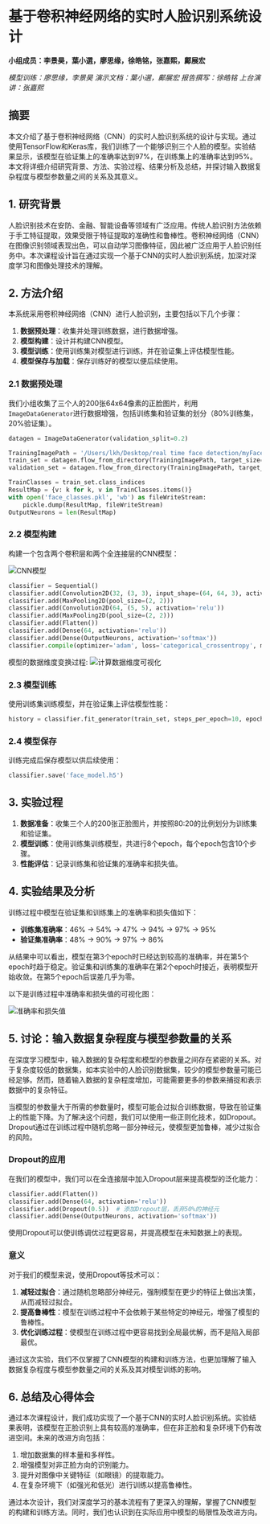 # 基于卷积神经网络的实时人脸识别系统设计

**小组成员：李景昊，葉小選，廖思缘，徐皓铭，张嘉熙，鄺展宏**

*模型训练：廖思缘，李景昊
演示文档：葉小選，鄺展宏
报告撰写：徐皓铭
上台演讲：张嘉熙*

## 摘要
本文介绍了基于卷积神经网络（CNN）的实时人脸识别系统的设计与实现。通过使用TensorFlow和Keras库，我们训练了一个能够识别三个人脸的模型。实验结果显示，该模型在验证集上的准确率达到97%，在训练集上的准确率达到95%。本文将详细介绍研究背景、方法、实验过程、结果分析及总结，并探讨输入数据复杂程度与模型参数量之间的关系及其意义。

## 1. 研究背景
人脸识别技术在安防、金融、智能设备等领域有广泛应用。传统人脸识别方法依赖于手工特征提取，效果受限于特征提取的准确性和鲁棒性。卷积神经网络（CNN）在图像识别领域表现出色，可以自动学习图像特征，因此被广泛应用于人脸识别任务中。本次课程设计旨在通过实现一个基于CNN的实时人脸识别系统，加深对深度学习和图像处理技术的理解。

## 2. 方法介绍
本系统采用卷积神经网络（CNN）进行人脸识别，主要包括以下几个步骤：
1. **数据预处理**：收集并处理训练数据，进行数据增强。
2. **模型构建**：设计并构建CNN模型。
3. **模型训练**：使用训练集对模型进行训练，并在验证集上评估模型性能。
4. **模型保存与加载**：保存训练好的模型以便后续使用。

### 2.1 数据预处理
我们小组收集了三个人的200张64x64像素的正脸图片，利用`ImageDataGenerator`进行数据增强，包括训练集和验证集的划分（80%训练集，20%验证集）。

```python
datagen = ImageDataGenerator(validation_split=0.2)

TrainingImagePath = '/Users/lkh/Desktop/real time face detection/myFace'
train_set = datagen.flow_from_directory(TrainingImagePath, target_size=(64, 64), batch_size=32, class_mode='categorical', subset='training')
validation_set = datagen.flow_from_directory(TrainingImagePath, target_size=(64, 64), batch_size=32, class_mode='categorical', subset='validation')

TrainClasses = train_set.class_indices
ResultMap = {v: k for k, v in TrainClasses.items()}
with open('face_classes.pkl', 'wb') as fileWriteStream:
    pickle.dump(ResultMap, fileWriteStream)
OutputNeurons = len(ResultMap)
```

### 2.2 模型构建
构建一个包含两个卷积层和两个全连接层的CNN模型：

![CNN模型](image-1.png)

```python
classifier = Sequential()
classifier.add(Convolution2D(32, (3, 3), input_shape=(64, 64, 3), activation='relu'))
classifier.add(MaxPooling2D(pool_size=(2, 2)))
classifier.add(Convolution2D(64, (5, 5), activation='relu'))
classifier.add(MaxPooling2D(pool_size=(2, 2)))
classifier.add(Flatten())
classifier.add(Dense(64, activation='relu'))
classifier.add(Dense(OutputNeurons, activation='softmax'))
classifier.compile(optimizer='adam', loss='categorical_crossentropy', metrics=['accuracy'])
```

模型的数据维度变换过程:
![计算数据维度可视化](image-2.png)
### 2.3 模型训练
使用训练集训练模型，并在验证集上评估模型性能：

```python
history = classifier.fit_generator(train_set, steps_per_epoch=10, epochs=8, validation_data=validation_set, validation_steps=10)
```

### 2.4 模型保存
训练完成后保存模型以供后续使用：

```python
classifier.save('face_model.h5')
```

## 3. 实验过程
1. **数据准备**：收集三个人的200张正脸图片，并按照80:20的比例划分为训练集和验证集。
2. **模型训练**：使用训练集训练模型，共进行8个epoch，每个epoch包含10个步骤。
3. **性能评估**：记录训练集和验证集的准确率和损失值。

## 4. 实验结果及分析
训练过程中模型在验证集和训练集上的准确率和损失值如下：
- **训练集准确率**：46% -> 54% -> 47% -> 94% -> 97% -> 95%
- **验证集准确率**：48% -> 90% -> 97% -> 86%

从结果中可以看出，模型在第3个epoch时已经达到较高的准确率，并在第5个epoch时趋于稳定。验证集和训练集的准确率在第2个epoch时接近，表明模型开始收敛。在第5个epoch后误差几乎为零。

以下是训练过程中准确率和损失值的可视化图：

![准确率和损失值](image.png)

## 5. 讨论：输入数据复杂程度与模型参数量的关系
在深度学习模型中，输入数据的复杂程度和模型的参数量之间存在紧密的关系。对于复杂度较低的数据集，如本实验中的人脸识别数据集，较少的模型参数量可能已经足够。然而，随着输入数据的复杂程度增加，可能需要更多的参数来捕捉和表示数据中的复杂特征。

当模型的参数量大于所需的参数量时，模型可能会过拟合训练数据，导致在验证集上的性能下降。为了解决这个问题，我们可以使用一些正则化技术，如Dropout。Dropout通过在训练过程中随机忽略一部分神经元，使模型更加鲁棒，减少过拟合的风险。

### Dropout的应用
在我们的模型中，我们可以在全连接层中加入Dropout层来提高模型的泛化能力：

```python
classifier.add(Flatten())
classifier.add(Dense(64, activation='relu'))
classifier.add(Dropout(0.5))  # 添加Dropout层，丢弃50%的神经元
classifier.add(Dense(OutputNeurons, activation='softmax'))
```

使用Dropout可以使训练调优过程更容易，并提高模型在未知数据上的表现。

### 意义
对于我们的模型来说，使用Dropout等技术可以：
1. **减轻过拟合**：通过随机忽略部分神经元，强制模型在更少的特征上做出决策，从而减轻过拟合。
2. **提高鲁棒性**：模型在训练过程中不会依赖于某些特定的神经元，增强了模型的鲁棒性。
3. **优化训练过程**：使模型在训练过程中更容易找到全局最优解，而不是陷入局部最优。

通过这次实验，我们不仅掌握了CNN模型的构建和训练方法，也更加理解了输入数据复杂程度与模型参数量之间的关系及其对模型训练的影响。

## 6. 总结及心得体会
通过本次课程设计，我们成功实现了一个基于CNN的实时人脸识别系统。实验结果表明，该模型在正脸识别上具有较高的准确率，但在非正脸和复杂环境下仍有改进空间。未来的改进方向包括：
1. 增加数据集的样本量和多样性。
2. 增强模型对非正脸方向的识别能力。
3. 提升对图像中关键特征（如眼镜）的提取能力。
4. 在复杂环境下（如强光和低光）进行训练以提高鲁棒性。

通过本次设计，我们对深度学习的基本流程有了更深入的理解，掌握了CNN模型的构建和训练方法。同时，我们也认识到在实际应用中模型的局限性及改进方向。